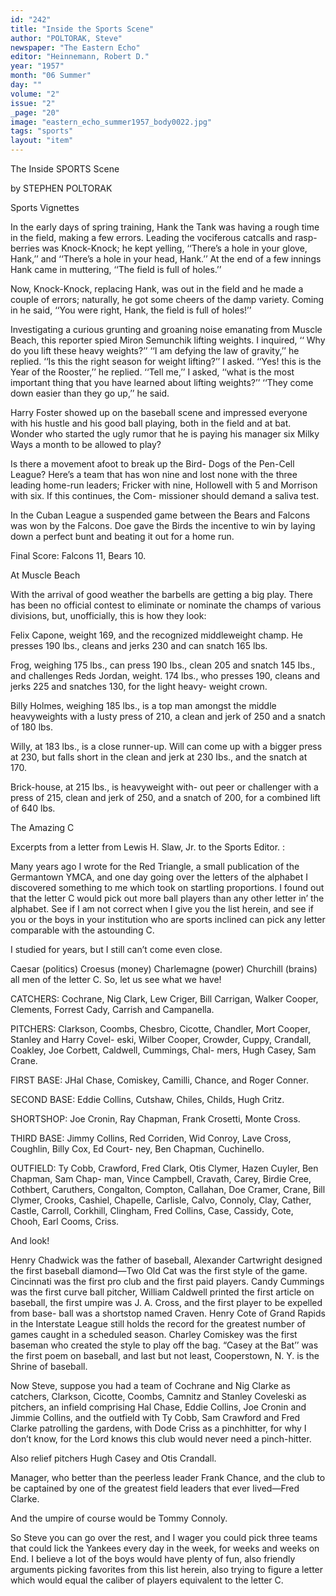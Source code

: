 ```yaml
---
id: "242"
title: "Inside the Sports Scene"
author: "POLTORAK, Steve"
newspaper: "The Eastern Echo"
editor: "Heinnemann, Robert D."
year: "1957"
month: "06 Summer"
day: ""
volume: "2"
issue: "2"
_page: "20"
image: "eastern_echo_summer1957_body0022.jpg"
tags: "sports"
layout: "item"
---
```

The
Inside SPORTS Scene

by STEPHEN POLTORAK

Sports Vignettes

In the early days of spring training, Hank the
Tank was having a rough time in the field, making a
few errors. Leading the vociferous catcalls and rasp-
berries was Knock-Knock; he kept yelling, ‘‘There’s
a hole in your glove, Hank,’’ and ‘‘There’s a hole
in your head, Hank.’’ At the end of a few innings
Hank came in muttering, ‘‘The field is full of holes.’’

Now, Knock-Knock, replacing Hank, was out in
the field and he made a couple of errors; naturally,
he got some cheers of the damp variety. Coming
in he said, ‘‘You were right, Hank, the field is full
of holes!’’

Investigating a curious grunting and groaning
noise emanating from Muscle Beach, this reporter spied
Miron Semunchik lifting weights. I inquired, ‘‘ Why
do you lift these heavy weights?’’ ‘‘I am defying
the law of gravity,’’ he replied. ‘‘Is this the right
season for weight lifting?’’ I asked. ‘‘Yes! this is
the Year of the Rooster,’’ he replied. ‘‘Tell me,’’ I
asked, ‘‘what is the most important thing that you
have learned about lifting weights?’’ ‘‘They come
down easier than they go up,’’ he said.

Harry Foster showed up on the baseball scene
and impressed everyone with his hustle and his good
ball playing, both in the field and at bat. Wonder
who started the ugly rumor that he is paying his
manager six Milky Ways a month to be allowed to
play?

Is there a movement afoot to break up the Bird-
Dogs of the Pen-Cell League? Here’s a team that
has won nine and lost none with the three leading
home-run leaders; Fricker with nine, Hollowell with 5
and Morrison with six. If this continues, the Com-
missioner should demand a saliva test.

In the Cuban League a suspended game between
the Bears and Falcons was won by the Falcons. Doe
gave the Birds the incentive to win by laying down
a perfect bunt and beating it out for a home run.

Final Score: Falcons 11, Bears 10.

At Muscle Beach

With the arrival of good weather the barbells
are getting a big play. There has been no official
contest to eliminate or nominate the champs of
various divisions, but, unofficially, this is how they
look:

Felix Capone, weight 169, and the recognized
middleweight champ. He presses 190 lbs., cleans
and jerks 230 and can snatch 165 lbs.

Frog, weighing 175 lbs., can press 190 Ibs.,
clean 205 and snatch 145 Ibs., and challenges Reds
Jordan, weight. 174 lbs., who presses 190, cleans and
jerks 225 and snatches 130, for the light heavy-
weight crown.

Billy Holmes, weighing 185 lbs., is a top man
amongst the middle heavyweights with a lusty
press of 210, a clean and jerk of 250 and a snatch
of 180 lbs.

Willy, at 183 lbs., is a close runner-up. Will
can come up with a bigger press at 230, but falls
short in the clean and jerk at 230 Ibs., and the
snatch at 170.

Brick-house, at 215 lbs., is heavyweight with-
out peer or challenger with a press of 215, clean and
jerk of 250, and a snatch of 200, for a combined lift
of 640 lbs.

The Amazing C

Excerpts from a letter from Lewis H. Slaw, Jr. to
the Sports Editor. :

Many years ago I wrote for the Red Triangle,
a small publication of the Germantown YMCA, and
one day going over the letters of the alphabet I
discovered something to me which took on startling
proportions. I found out that the letter C would
pick out more ball players than any other letter in’
the alphabet. See if I am not correct when I give
you the list herein, and see if you or the boys in
your institution who are sports inclined can pick
any letter comparable with the astounding C.

I studied for years, but I still can’t come even
close.

Caesar (politics) Croesus (money) Charlemagne
(power) Churchill (brains) all men of the letter C.
So, let us see what we have!

CATCHERS: Cochrane, Nig Clark, Lew Criger,
Bill Carrigan, Walker Cooper, Clements, Forrest
Cady, Carrish and Campanella.

PITCHERS: Clarkson, Coombs, Chesbro, Cicotte,
Chandler, Mort Cooper, Stanley and Harry Covel-
eski, Wilber Cooper, Crowder, Cuppy, Crandall,
Coakley, Joe Corbett, Caldwell, Cummings, Chal-
mers, Hugh Casey, Sam Crane.

FIRST BASE: JHal Chase, Comiskey, Camilli,
Chance, and Roger Conner.

SECOND BASE: Eddie Collins, Cutshaw, Chiles,
Childs, Hugh Critz.

SHORTSHOP: Joe Cronin, Ray Chapman, Frank
Crosetti, Monte Cross.

THIRD BASE: Jimmy Collins, Red Corriden, Wid
Conroy, Lave Cross, Coughlin, Billy Cox, Ed Court-
ney, Ben Chapman, Cuchinello.

OUTFIELD: Ty Cobb, Crawford, Fred Clark, Otis
Clymer, Hazen Cuyler, Ben Chapman, Sam Chap-
man, Vince Campbell, Cravath, Carey, Birdie Cree,
Cothbert, Caruthers, Congalton, Compton, Callahan,
Doe Cramer, Crane, Bill Clymer, Crooks, Cashiel,
Chapelle, Carlisle, Calvo, Connoly, Clay, Cather,
Castle, Carroll, Corkhill, Clingham, Fred Collins,
Case, Cassidy, Cote, Chooh, Earl Cooms, Criss.

And look!

Henry Chadwick was the father of baseball,
Alexander Cartwright designed the first baseball
diamond—Two Old Cat was the first style of the
game. Cincinnati was the first pro club and the
first paid players. Candy Cummings was the first
curve ball pitcher, William Caldwell printed the
first article on baseball, the first umpire was J. A.
Cross, and the first player to be expelled from base-
ball was a shortstop named Craven. Henry Cote of
Grand Rapids in the Interstate League still holds the
record for the greatest number of games caught in
a scheduled season. Charley Comiskey was the first
baseman who created the style to play off the bag.
“Casey at the Bat’’ was the first poem on baseball,
and last but not least, Cooperstown, N. Y. is the
Shrine of baseball.

Now Steve, suppose you had a team of Cochrane
and Nig Clarke as catchers, Clarkson, Cicotte,
Coombs, Camnitz and Stanley Coveleski as pitchers,
an infield comprising Hal Chase, Eddie Collins, Joe
Cronin and Jimmie Collins, and the outfield with Ty
Cobb, Sam Crawford and Fred Clarke patrolling
the gardens, with Dode Criss as a pinchhitter, for
why I don’t know, for the Lord knows this club
would never need a pinch-hitter.

Also relief pitchers Hugh Casey and Otis
Crandall.

Manager, who better than the peerless leader
Frank Chance, and the club to be captained by one
of the greatest field leaders that ever lived—Fred
Clarke.

And the umpire of course would be Tommy
Connoly.

So Steve you can go over the rest, and I wager
you could pick three teams that could lick the
Yankees every day in the week, for weeks and
weeks on End. I believe a lot of the boys would
have plenty of fun, also friendly arguments picking
favorites from this list herein, also trying to figure
a letter which would equal the caliber of players
equivalent to the letter C.

